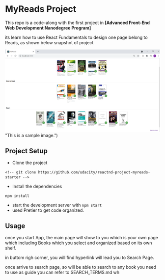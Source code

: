 # MyReads Project

This repo is a code-along with the first project in  __[Advanced Front-End Web Development Nanodegree Program]__ 

its learn how to use React Fundamentals to design one page belong to Reads, as shown below snapshot of project 


![This is snapshot of porject.](/public/mainPage.png) "This is a sample image.")

## Project Setup

- Clone the project 

```
<!-- git clone https://github.com/udacity/reactnd-project-myreads-starter -->
```
<!-- - start code -- `code .` -->
- Install the dependencies 
```
npm install
```
- start the development server with 
`npm start`
- used Pretier to get code organized.

## Usage
once you start App, the main page will show to you which is your own page which including Books which you select and organized based on its own shelf.

in buttom righ corner, you will find hyperlink will lead you to Search Page.

once arrive to search page, so will be able to search to any book you need to use as guide you can refer to SEARCH_TERMS.md wh

